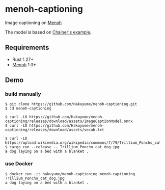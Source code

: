 # menoh-captioning

Image captioning on [Menoh](https://github.com/pfnet-research/menoh)

The model is based on [Chainer's example](https://github.com/chainer/chainer/blob/master/examples/image_captioning/).

## Requirements

- Rust 1.27+
- [Menoh](https://github.com/pfnet-research/menoh) 1.0+

## Demo

### build manually

```
$ git clone https://github.com/Hakuyume/menoh-captioning.git
$ cd menoh-captioning

$ curl -LO https://github.com/Hakuyume/menoh-captioning/releases/download/assets/ImageCaptionModel.onnx
$ curl -LO https://github.com/Hakuyume/menoh-captioning/releases/download/assets/vocab.txt

$ curl -LO https://upload.wikimedia.org/wikipedia/commons/7/79/Trillium_Poncho_cat_dog.jpg
$ cargo run --release -- Trillium_Poncho_cat_dog.jpg
a dog laying on a bed with a blanket .
```

### use Docker

```
$ docker run -it hakuyume/menoh-captioning menoh-captioning Trillium_Poncho_cat_dog.jpg
a dog laying on a bed with a blanket .
```
